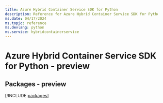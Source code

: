 ```yaml
---
title: Azure Hybrid Container Service SDK for Python
description: Reference for Azure Hybrid Container Service SDK for Python
ms.date: 04/17/2024
ms.topic: reference
ms.devlang: python
ms.service: hybridcontainerservice
---
```

# Azure Hybrid Container Service SDK for Python - preview
## Packages - preview
[!INCLUDE [packages](hybrid-container-service-index.md)]